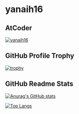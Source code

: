 # yanaih16

## AtCoder
[![yanaih16](https://img.shields.io/endpoint?url=https%3A%2F%2Fatcoder-badges.now.sh%2Fapi%2Fatcoder%2Fjson%2Fyanaih16)](https://atcoder.jp/users/yanaih16)

## GitHub Profile Trophy

[![trophy](https://github-profile-trophy.vercel.app/?username=yanaih16&theme=onedark&column=7)](https://github.com/ryo-ma/github-profile-trophy)

## GitHub Readme Stats

[![Anurag's GitHub stats](https://github-readme-stats.vercel.app/api?username=yanaih16&theme=onedark&count_private=true&include_all_commits=true)](https://github.com/anuraghazra/github-readme-stats)

[![Top Langs](https://github-readme-stats.vercel.app/api/top-langs/?username=yanaih16&theme=onedark&layout=compact&langs_count=10)](https://github.com/anuraghazra/github-readme-stats)
